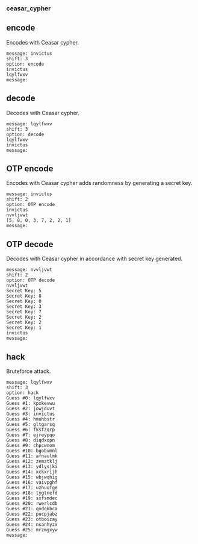 ### ceasar_cypher

## encode

Encodes with Ceasar cypher.
```
message: invictus
shift: 3
option: encode
invictus
lqylfwxv
message: 
```

## decode

Decodes with Ceasar cypher.
```
message: lqylfwxv
shift: 3
option: decode
lqylfwxv
invictus
message: 
```

## OTP encode

Encodes with Ceasar cypher adds randomness by generating a secret key.
```
message: invictus
shift: 2
option: OTP encode
invictus
nvvljvwt
[5, 8, 0, 3, 7, 2, 2, 1]
message: 
```

## OTP decode

Decodes with Ceasar cypher in accordance with secret key generated.
```
message: nvvljvwt
shift: 2
option: OTP decode
nvvljvwt
Secret Key: 5
Secret Key: 8
Secret Key: 0
Secret Key: 3
Secret Key: 7
Secret Key: 2
Secret Key: 2
Secret Key: 1
invictus
message: 
```

## hack

Bruteforce attack.
```
message: lqylfwxv
shift: 3
option: hack
Guess #0: lqylfwxv
Guess #1: kpxkevwu
Guess #2: jowjduvt
Guess #3: invictus
Guess #4: hmuhbstr
Guess #5: gltgarsq
Guess #6: fksfzqrp
Guess #7: ejreypqo
Guess #8: diqdxopn
Guess #9: chpcwnom
Guess #10: bgobvmnl
Guess #11: afnaulmk
Guess #12: zemztklj
Guess #13: ydlysjki
Guess #14: xckxrijh
Guess #15: wbjwqhig
Guess #16: vaivpghf
Guess #17: uzhuofge
Guess #18: tygtnefd
Guess #19: sxfsmdec
Guess #20: rwerlcdb
Guess #21: qvdqkbca
Guess #22: pucpjabz
Guess #23: otboizay
Guess #24: nsanhyzx
Guess #25: mrzmgxyw
message: 
```
